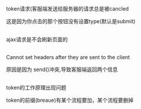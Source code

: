 token请求(客服端发送给服务器的请求总是被cancled

这是因为你点击的那个按钮没有设置type(默认是submit)

## 

ajax请求是不会刷新页面的

##

Cannot set headers after they are sent to the client

原因是因为 send()冲突,导致客服端返回两个信息

##

token的工作原理出现问题 

token的前缀(breaue)有某个流程要加，某个流程要删掉

